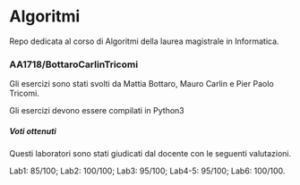 # Algoritmi

Repo dedicata al corso di Algoritmi della laurea magistrale in Informatica.



### AA1718/BottaroCarlinTricomi
Gli esercizi sono stati svolti da Mattia Bottaro, Mauro Carlin e Pier Paolo Tricomi.

Gli esercizi devono essere compilati in Python3

##### Voti ottenuti

Questi laboratori sono stati giudicati dal docente con le seguenti valutazioni.

Lab1:   85/100;
Lab2:   100/100;
Lab3:   95/100;
Lab4-5: 95/100;
Lab6:   100/100.
